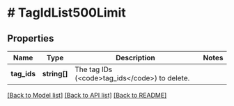 # # TagIdList500Limit

## Properties

Name | Type | Description | Notes
------------ | ------------- | ------------- | -------------
**tag_ids** | **string[]** | The tag IDs (&lt;code&gt;tag_ids&lt;/code&gt;) to delete. |

[[Back to Model list]](../../README.md#models) [[Back to API list]](../../README.md#endpoints) [[Back to README]](../../README.md)
